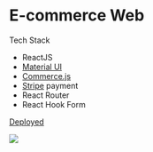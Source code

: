 # E-commerce Web

Tech Stack

- ReactJS
- [Material UI](https://material-ui.com/)
- [Commerce.js](https://commercejs.com/)
- [Stripe](https://stripe.com/es-us) payment
- React Router
- React Hook Form


[Deployed](https://e-commerce-wood.netlify.app/)

![](https://i.ibb.co/8xy6ZSp/e-commerce-wood-netlify-app.png)
